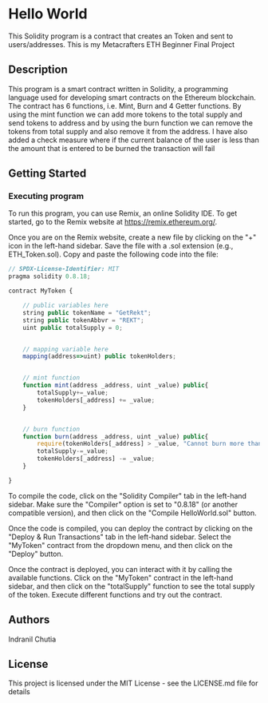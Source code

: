 # Hello World

This Solidity program is a contract that creates an Token and sent to users/addresses. This is my Metacrafters ETH Beginner Final Project
## Description

This program is a smart contract written in Solidity, a programming language used for developing smart contracts on the Ethereum blockchain. The contract has 6 functions, i.e. Mint, Burn and 4 Getter functions. By using the mint function we can add more tokens to the total supply and send tokens to address and by using the burn function we can remove the tokens from total supply and also remove it from the address. I have also added a check measure where if the current balance of the user is less than the amount that is entered to be burned the transaction will fail

## Getting Started

### Executing program

To run this program, you can use Remix, an online Solidity IDE. To get started, go to the Remix website at https://remix.ethereum.org/.

Once you are on the Remix website, create a new file by clicking on the "+" icon in the left-hand sidebar. Save the file with a .sol extension (e.g., ETH_Token.sol). Copy and paste the following code into the file:

```javascript
// SPDX-License-Identifier: MIT
pragma solidity 0.8.18;

contract MyToken {

    // public variables here
    string public tokenName = "GetRekt";
    string public tokenAbbvr = "REKT";
    uint public totalSupply = 0;


    // mapping variable here
    mapping(address=>uint) public tokenHolders;


    // mint function
    function mint(address _address, uint _value) public{
        totalSupply+=_value;
        tokenHolders[_address] += _value;
    }


    // burn function
    function burn(address _address, uint _value) public{
        require(tokenHolders[_address] > _value, "Cannot burn more than balance tokens");
        totalSupply-=_value;
        tokenHolders[_address] -= _value;
    }

}

```

To compile the code, click on the "Solidity Compiler" tab in the left-hand sidebar. Make sure the "Compiler" option is set to "0.8.18" (or another compatible version), and then click on the "Compile HelloWorld.sol" button.

Once the code is compiled, you can deploy the contract by clicking on the "Deploy & Run Transactions" tab in the left-hand sidebar. Select the "MyToken" contract from the dropdown menu, and then click on the "Deploy" button.

Once the contract is deployed, you can interact with it by calling the available functions. Click on the "MyToken" contract in the left-hand sidebar, and then click on the "totalSupply" function to see the total supply of the token. Execute different functions and try out the contract.

## Authors

Indranil Chutia  

## License

This project is licensed under the MIT License - see the LICENSE.md file for details
